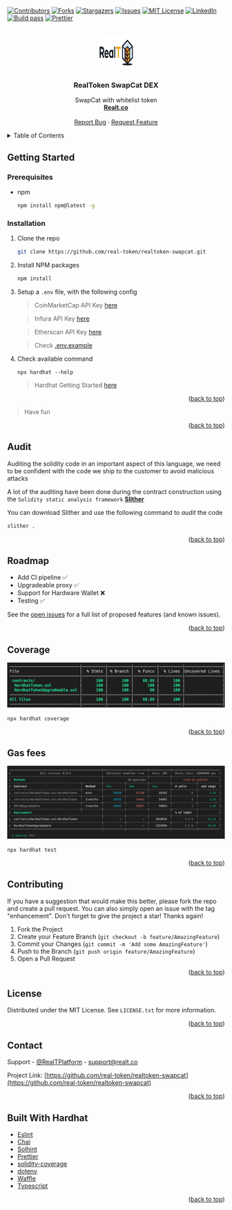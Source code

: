 <div id="top"></div>

[![Contributors][contributors-shield]][contributors-url]
[![Forks][forks-shield]][forks-url]
[![Stargazers][stars-shield]][stars-url]
[![Issues][issues-shield]][issues-url]
[![MIT License][license-shield]][license-url]
[![LinkedIn][linkedin-shield]][linkedin-url]
[![Build pass](https://github.com/real-token/realtoken-swapcat/actions/workflows/node.js.yml/badge.svg)](https://github.com/real-token/realtoken-swapcat/actions/workflows/node.js.yml)
[![Prettier](https://img.shields.io/badge/code_style-prettier-ff69b4.svg?style=flat-square)](https://github.com/prettier/prettier)

<!-- PROJECT LOGO -->
<br />
<div align="center" id="about-the-project">
  <a href="https://github.com/real-token/realtoken-swapcat">
    <img src="images/logo.svg" alt="Logo" width="80" height="80">
  </a>

<h3 align="center">RealToken SwapCat DEX</h3>

  <p align="center">
    SwapCat with whitelist token
    <br />
    <a href="https://realt.co/"><strong>Realt.co</strong></a>
    <br />
    <br />
    <a href="https://github.com/real-token/realtoken-swapcat/issues">Report Bug</a>
    ·
    <a href="https://github.com/real-token/realtoken-swapcat/issues">Request Feature</a>
  </p>
</div>

<!-- TABLE OF CONTENTS -->
<details>
  <summary>Table of Contents</summary>
  <ol>
    <li>
      <a href="#about-the-project">About The Project</a>
    </li>
    <li>
      <a href="#getting-started">Getting Started</a>
      <ul>
        <li><a href="#prerequisites">Prerequisites</a></li>
        <li><a href="#installation">Installation</a></li>
      </ul>
    </li>
    <li><a href="#usage">Usage</a></li>
    <li><a href="#roadmap">Roadmap</a></li>
    <li><a href="#contributing">Contributing</a></li>
    <li><a href="#license">License</a></li>
    <li><a href="#contact">Contact</a></li>
    <li><a href="#built-with-hardhat">Built With Hardhat</a></li>
  </ol>
</details>

<!-- GETTING STARTED -->

## Getting Started

### Prerequisites

- npm
  ```sh
  npm install npm@latest -g
  ```

### Installation

1. Clone the repo
   ```sh
   git clone https://github.com/real-token/realtoken-swapcat.git
   ```
2. Install NPM packages
   ```sh
   npm install
   ```
3. Setup a `.env` file, with the following config

   > CoinMarketCap API Key [here](https://coinmarketcap.com/api/pricing/)

   > Infura API Key [here](https://infura.io/pricing)

   > Etherscan API Key [here](https://etherscan.io/apis)

   > Check [.env.example](.env.example)

4. Check available command

   ```
   npx hardhat --help
   ```

   > Hardhat Getting Started [here](https://hardhat.org/getting-started#running-tasks)

<p align="right">(<a href="#top">back to top</a>)</p>

<!-- USAGE EXAMPLES -->

> Have fun

<p align="right">(<a href="#top">back to top</a>)</p>

<!-- AUDIT -->

## Audit

Auditing the solidity code in an important aspect of this language, we need to be confident with the code we ship to the customer to avoid malicious attacks

A lot of the auditing have been done during the contract construction using the `Solidity static analysis framework` [**Slither**](https://github.com/crytic/slither)

You can download Slither and use the following command to _audit_ the code

```sh
slither .
```

<p align="right">(<a href="#top">back to top</a>)</p>

<!-- ROADMAP -->

## Roadmap

- Add CI pipeline ✅
- Upgradeable proxy ✅
- Support for Hardware Wallet ❌
- Testing ✅

See the [open issues](https://github.com/real-token/realtoken-swapcat/issues) for a full list of proposed features (and known issues).

<p align="right">(<a href="#top">back to top</a>)</p>

<!-- COVERAGE -->

## Coverage

<img src="images/coverage.png" alt="Coverage">

```
npx hardhat coverage
```

<p align="right">(<a href="#top">back to top</a>)</p>

<!-- GAS FEES -->

## Gas fees

<img src="images/gas.png" alt="Coverage">

```
npx hardhat test
```

<p align="right">(<a href="#top">back to top</a>)</p>

<!-- CONTRIBUTING -->

## Contributing

If you have a suggestion that would make this better, please fork the repo and create a pull request. You can also simply open an issue with the tag "enhancement".
Don't forget to give the project a star! Thanks again!

1. Fork the Project
2. Create your Feature Branch (`git checkout -b feature/AmazingFeature`)
3. Commit your Changes (`git commit -m 'Add some AmazingFeature'`)
4. Push to the Branch (`git push origin feature/AmazingFeature`)
5. Open a Pull Request

<p align="right">(<a href="#top">back to top</a>)</p>

<!-- LICENSE -->

## License

Distributed under the MIT License. See `LICENSE.txt` for more information.

<p align="right">(<a href="#top">back to top</a>)</p>

<!-- CONTACT -->

## Contact

Support - [@RealTPlatform](https://twitter.com/RealTPlatform) - support@realt.co

Project Link: [https://github.com/real-token/realtoken-swapcat](https://github.com/real-token/realtoken-swapcat)

<p align="right">(<a href="#top">back to top</a>)</p>

<!-- BUILD WITH HARDHAT -->

## Built With Hardhat

- [Eslint](https://eslint.org/)
- [Chai](https://www.chaijs.com/guide/)
- [Solhint](https://github.com/protofire/solhint)
- [Prettier](https://github.com/prettier/prettier)
- [solidity-coverage](https://github.com/sc-forks/solidity-coverage)
- [dotenv](https://www.npmjs.com/package/dotenv)
- [Waffle](https://getwaffle.io/)
- [Typescript](https://www.typescriptlang.org/)

<p align="right">(<a href="#top">back to top</a>)</p>

<!-- MARKDOWN LINKS & IMAGES -->

[contributors-shield]: https://img.shields.io/github/contributors/real-token/realtoken-swapcat.svg?style=for-the-badge
[contributors-url]: https://github.com/real-token/realtoken-swapcat/graphs/contributors
[forks-shield]: https://img.shields.io/github/forks/real-token/realtoken-swapcat.svg?style=for-the-badge
[forks-url]: https://github.com/real-token/realtoken-swapcat/network/members
[stars-shield]: https://img.shields.io/github/stars/real-token/realtoken-swapcat.svg?style=for-the-badge
[stars-url]: https://github.com/real-token/realtoken-swapcat/stargazers
[issues-shield]: https://img.shields.io/github/issues/real-token/realtoken-swapcat.svg?style=for-the-badge
[issues-url]: https://github.com/real-token/realtoken-swapcat/issues
[license-shield]: https://img.shields.io/github/license/real-token/realtoken-swapcat.svg?style=for-the-badge
[license-url]: https://github.com/real-token/realtoken-swapcat/blob/master/LICENSE.txt
[linkedin-shield]: https://img.shields.io/badge/-LinkedIn-black.svg?style=for-the-badge&logo=linkedin&colorB=555
[linkedin-url]: https://www.linkedin.com/company/realtplatform/
[product-screenshot]: images/screenshot.png
[use-template]: images/delete_me.png
[use-url]: https://github.com/real-token/realtoken-swapcat/generate
